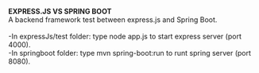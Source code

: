 **EXPRESS.JS VS SPRING BOOT**
<br>A backend framework test between express.js and Spring Boot.
<br><br>-In expressJs/test folder: type node app.js to start express server (port  4000).
<br>-In springboot folder: type mvn spring-boot:run to runt spring server (port 8080).
